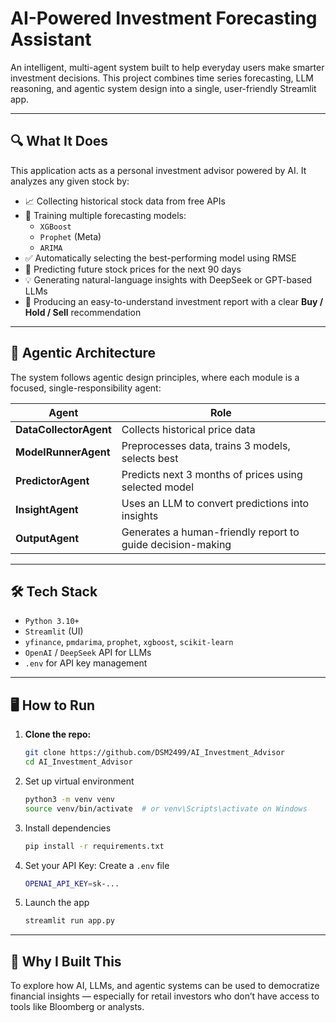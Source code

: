 # AI-Powered Investment Forecasting Assistant

An intelligent, multi-agent system built to help everyday users make smarter investment decisions. This project combines time series forecasting, LLM reasoning, and agentic system design into a single, user-friendly Streamlit app.

---

## 🔍 What It Does

This application acts as a personal investment advisor powered by AI. It analyzes any given stock by:

- 📈 Collecting historical stock data from free APIs
- 🧠 Training multiple forecasting models:
  - `XGBoost`
  - `Prophet` (Meta)
  - `ARIMA`
- ✅ Automatically selecting the best-performing model using RMSE
- 🔮 Predicting future stock prices for the next 90 days
- 💡 Generating natural-language insights with DeepSeek or GPT-based LLMs
- 📘 Producing an easy-to-understand investment report with a clear **Buy / Hold / Sell** recommendation

---

## 🧠 Agentic Architecture

The system follows agentic design principles, where each module is a focused, single-responsibility agent:

| Agent | Role |
|-------|------|
| **DataCollectorAgent** | Collects historical price data |
| **ModelRunnerAgent**   | Preprocesses data, trains 3 models, selects best |
| **PredictorAgent**     | Predicts next 3 months of prices using selected model |
| **InsightAgent**       | Uses an LLM to convert predictions into insights |
| **OutputAgent**        | Generates a human-friendly report to guide decision-making |

---

## 🛠 Tech Stack

- `Python 3.10+`
- `Streamlit` (UI)
- `yfinance`, `pmdarima`, `prophet`, `xgboost`, `scikit-learn`
- `OpenAI` / `DeepSeek` API for LLMs
- `.env` for API key management

---

## 🖥️ How to Run

1. **Clone the repo:**
   ```bash
   git clone https://github.com/DSM2499/AI_Investment_Advisor
   cd AI_Investment_Advisor
   ```
2. Set up virtual environment
   ```bash
   python3 -m venv venv
   source venv/bin/activate  # or venv\Scripts\activate on Windows
   ```
3. Install dependencies
   ```bash
   pip install -r requirements.txt
   ```
4. Set your API Key:
   Create a `.env` file
   ```bash
   OPENAI_API_KEY=sk-...
   ```
5. Launch the app
   ```bash
   streamlit run app.py
   ```

---

## 🎯 Why I Built This
To explore how AI, LLMs, and agentic systems can be used to democratize financial insights — especially for retail investors who don’t have access to tools like Bloomberg or analysts.
   

